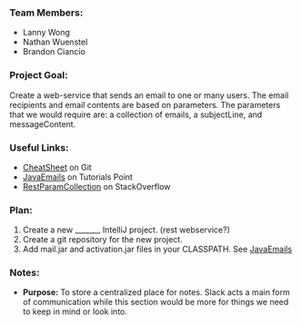### Team Members:
- Lanny Wong
- Nathan Wuenstel
- Brandon Ciancio

### Project Goal: 
Create a web-service that sends an email to one or many users. The email recipients and email contents are based on parameters. The parameters that we would require are: a collection of emails, a subjectLine, and messageContent.
				   
### Useful Links:
- [CheatSheet](https://github.com/adam-p/markdown-here/wiki/Markdown-Cheatsheet) on Git
- [JavaEmails](http://www.tutorialspoint.com/java/java_sending_email.htm) on Tutorials Point
- [RestParamCollection](http://stackoverflow.com/questions/2602043/rest-api-best-practice-how-to-accept-list-of-parameter-values-as-input) on StackOverflow

### Plan: 
1. Create a new  _______ IntelliJ project. (rest webservice?)
2. Create a git repository for the new project.
3. Add mail.jar and activation.jar files in your CLASSPATH. See [JavaEmails](http://www.tutorialspoint.com/java/java_sending_email.htm)


### Notes:
- **Purpose:** To store a centralized place for notes. Slack acts a main form of communication while this section would be more for things we need to keep in mind or look into.
